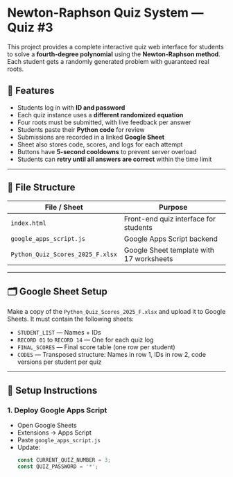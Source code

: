 # Newton-Raphson Quiz System — Quiz #3

This project provides a complete interactive quiz web interface for students to solve a **fourth-degree polynomial** using the **Newton-Raphson method**. Each student gets a randomly generated problem with guaranteed real roots.

## 🔧 Features

- Students log in with **ID and password**
- Each quiz instance uses a **different randomized equation**
- Four roots must be submitted, with live feedback per answer
- Students paste their **Python code** for review
- Submissions are recorded in a linked **Google Sheet**
- Sheet also stores code, scores, and logs for each attempt
- Buttons have **5-second cooldowns** to prevent server overload
- Students can **retry until all answers are correct** within the time limit

---

## 📁 File Structure

| File / Sheet | Purpose |
|--------------|---------|
| `index.html` | Front-end quiz interface for students |
| `google_apps_script.js` | Google Apps Script backend |
| `Python_Quiz_Scores_2025_F.xlsx` | Google Sheet template with 17 worksheets |

---

## 🗂 Google Sheet Setup

Make a copy of the `Python_Quiz_Scores_2025_F.xlsx` and upload it to Google Sheets. It must contain the following sheets:

- `STUDENT_LIST` — Names + IDs
- `RECORD 01` to `RECORD 14` — One for each quiz log
- `FINAL_SCORES` — Final score table (one row per student)
- `CODES` — Transposed structure: Names in row 1, IDs in row 2, code versions per student per quiz

---

## 🚀 Setup Instructions

### 1. **Deploy Google Apps Script**

- Open Google Sheets
- Extensions → Apps Script
- Paste `google_apps_script.js`
- Update:
  ```javascript
  const CURRENT_QUIZ_NUMBER = 3;
  const QUIZ_PASSWORD = '*';
